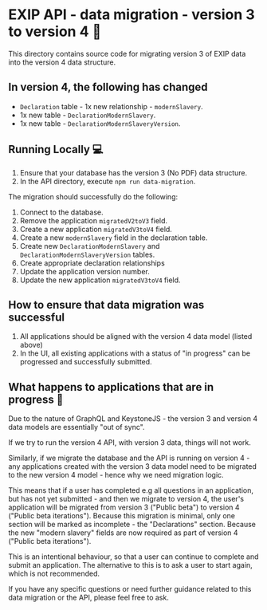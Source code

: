 # EXIP API - data migration - version 3 to version 4 :file_folder:

This directory contains source code for migrating version 3 of EXIP data into the version 4 data structure.

## In version 4, the following has changed

- `Declaration` table - 1x new relationship - `modernSlavery`.
- 1x new table - `DeclarationModernSlavery`.
- 1x new table - `DeclarationModernSlaveryVersion`.

## Running Locally :computer:

1. Ensure that your database has the version 3 (No PDF) data structure.
2. In the API directory, execute `npm run data-migration`.

The migration should successfully do the following:

1. Connect to the database.
2. Remove the application `migratedV2toV3` field.
3. Create a new application `migratedV3toV4` field.
4. Create a new `modernSlavery` field in the declaration table.
5. Create new `DeclarationModernSlavery` and `DeclarationModernSlaveryVersion` tables.
6. Create appropriate declaration relationships
7. Update the application version number.
8. Update the new application `migratedV3toV4` field.

## How to ensure that data migration was successful

1. All applications should be aligned with the version 4 data model (listed above)
2. In the UI, all existing applications with a status of "in progress" can be progressed and successfully submitted.

## What happens to applications that are in progress :microscope:

Due to the nature of GraphQL and KeystoneJS - the version 3 and version 4 data models are essentially "out of sync".

If we try to run the version 4 API, with version 3 data, things will not work.

Similarly, if we migrate the database and the API is running on version 4 - any applications created with the version 3 data model need to be migrated to the new version 4 model - hence why we need migration logic.

This means that if a user has completed e.g all questions in an application, but has not yet submitted - and then we migrate to version 4, the user's application will be migrated from version 3 ("Public beta") to version 4 ("Public beta iterations"). Because this migration is minimal, only one section will be marked as incomplete - the "Declarations" section. Because the new "modern slavery" fields are now required as part of version 4 ("Public beta iterations").

This is an intentional behaviour, so that a user can continue to complete and submit an application. The alternative to this is to ask a user to start again, which is not recommended.

If you have any specific questions or need further guidance related to this data migration or the API, please feel free to ask.
